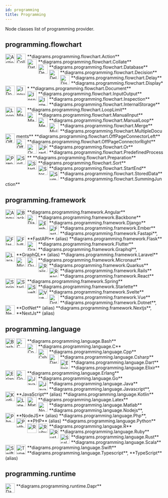 ```yaml
---
id: programming
title: Programming
---
```


Node classes list of programming provider.

## programming.flowchart


<img width="30" src="/img/resources/programming/flowchart/action.png" alt="Action" style="float: left; padding-right: 5px;" >
**diagrams.programming.flowchart.Action**

<img width="30" src="/img/resources/programming/flowchart/collate.png" alt="Collate" style="float: left; padding-right: 5px;" >
**diagrams.programming.flowchart.Collate**

<img width="30" src="/img/resources/programming/flowchart/database.png" alt="Database" style="float: left; padding-right: 5px;" >
**diagrams.programming.flowchart.Database**

<img width="30" src="/img/resources/programming/flowchart/decision.png" alt="Decision" style="float: left; padding-right: 5px;" >
**diagrams.programming.flowchart.Decision**

<img width="30" src="/img/resources/programming/flowchart/delay.png" alt="Delay" style="float: left; padding-right: 5px;" >
**diagrams.programming.flowchart.Delay**

<img width="30" src="/img/resources/programming/flowchart/display.png" alt="Display" style="float: left; padding-right: 5px;" >
**diagrams.programming.flowchart.Display**

<img width="30" src="/img/resources/programming/flowchart/document.png" alt="Document" style="float: left; padding-right: 5px;" >
**diagrams.programming.flowchart.Document**

<img width="30" src="/img/resources/programming/flowchart/input-output.png" alt="InputOutput" style="float: left; padding-right: 5px;" >
**diagrams.programming.flowchart.InputOutput**

<img width="30" src="/img/resources/programming/flowchart/inspection.png" alt="Inspection" style="float: left; padding-right: 5px;" >
**diagrams.programming.flowchart.Inspection**

<img width="30" src="/img/resources/programming/flowchart/internal-storage.png" alt="InternalStorage" style="float: left; padding-right: 5px;" >
**diagrams.programming.flowchart.InternalStorage**

<img width="30" src="/img/resources/programming/flowchart/loop-limit.png" alt="LoopLimit" style="float: left; padding-right: 5px;" >
**diagrams.programming.flowchart.LoopLimit**

<img width="30" src="/img/resources/programming/flowchart/manual-input.png" alt="ManualInput" style="float: left; padding-right: 5px;" >
**diagrams.programming.flowchart.ManualInput**

<img width="30" src="/img/resources/programming/flowchart/manual-loop.png" alt="ManualLoop" style="float: left; padding-right: 5px;" >
**diagrams.programming.flowchart.ManualLoop**

<img width="30" src="/img/resources/programming/flowchart/merge.png" alt="Merge" style="float: left; padding-right: 5px;" >
**diagrams.programming.flowchart.Merge**

<img width="30" src="/img/resources/programming/flowchart/multiple-documents.png" alt="MultipleDocuments" style="float: left; padding-right: 5px;" >
**diagrams.programming.flowchart.MultipleDocuments**

<img width="30" src="/img/resources/programming/flowchart/off-page-connector-left.png" alt="OffPageConnectorLeft" style="float: left; padding-right: 5px;" >
**diagrams.programming.flowchart.OffPageConnectorLeft**

<img width="30" src="/img/resources/programming/flowchart/off-page-connector-right.png" alt="OffPageConnectorRight" style="float: left; padding-right: 5px;" >
**diagrams.programming.flowchart.OffPageConnectorRight**

<img width="30" src="/img/resources/programming/flowchart/or.png" alt="Or" style="float: left; padding-right: 5px;" >
**diagrams.programming.flowchart.Or**

<img width="30" src="/img/resources/programming/flowchart/predefined-process.png" alt="PredefinedProcess" style="float: left; padding-right: 5px;" >
**diagrams.programming.flowchart.PredefinedProcess**

<img width="30" src="/img/resources/programming/flowchart/preparation.png" alt="Preparation" style="float: left; padding-right: 5px;" >
**diagrams.programming.flowchart.Preparation**

<img width="30" src="/img/resources/programming/flowchart/sort.png" alt="Sort" style="float: left; padding-right: 5px;" >
**diagrams.programming.flowchart.Sort**

<img width="30" src="/img/resources/programming/flowchart/start-end.png" alt="StartEnd" style="float: left; padding-right: 5px;" >
**diagrams.programming.flowchart.StartEnd**

<img width="30" src="/img/resources/programming/flowchart/stored-data.png" alt="StoredData" style="float: left; padding-right: 5px;" >
**diagrams.programming.flowchart.StoredData**

<img width="30" src="/img/resources/programming/flowchart/summing-junction.png" alt="SummingJunction" style="float: left; padding-right: 5px;" >
**diagrams.programming.flowchart.SummingJunction**

## programming.framework


<img width="30" src="/img/resources/programming/framework/angular.png" alt="Angular" style="float: left; padding-right: 5px;" >
**diagrams.programming.framework.Angular**

<img width="30" src="/img/resources/programming/framework/backbone.png" alt="Backbone" style="float: left; padding-right: 5px;" >
**diagrams.programming.framework.Backbone**

<img width="30" src="/img/resources/programming/framework/django.png" alt="Django" style="float: left; padding-right: 5px;" >
**diagrams.programming.framework.Django**

<img width="30" src="/img/resources/programming/framework/ember.png" alt="Ember" style="float: left; padding-right: 5px;" >
**diagrams.programming.framework.Ember**

<img width="30" src="/img/resources/programming/framework/fastapi.png" alt="Fastapi" style="float: left; padding-right: 5px;" >
**diagrams.programming.framework.Fastapi**, **FastAPI** (alias)

<img width="30" src="/img/resources/programming/framework/flask.png" alt="Flask" style="float: left; padding-right: 5px;" >
**diagrams.programming.framework.Flask**

<img width="30" src="/img/resources/programming/framework/flutter.png" alt="Flutter" style="float: left; padding-right: 5px;" >
**diagrams.programming.framework.Flutter**

<img width="30" src="/img/resources/programming/framework/graphql.png" alt="Graphql" style="float: left; padding-right: 5px;" >
**diagrams.programming.framework.Graphql**, **GraphQL** (alias)

<img width="30" src="/img/resources/programming/framework/laravel.png" alt="Laravel" style="float: left; padding-right: 5px;" >
**diagrams.programming.framework.Laravel**

<img width="30" src="/img/resources/programming/framework/micronaut.png" alt="Micronaut" style="float: left; padding-right: 5px;" >
**diagrams.programming.framework.Micronaut**

<img width="30" src="/img/resources/programming/framework/quarkus.png" alt="Quarkus" style="float: left; padding-right: 5px;" >
**diagrams.programming.framework.Quarkus**

<img width="30" src="/img/resources/programming/framework/rails.png" alt="Rails" style="float: left; padding-right: 5px;" >
**diagrams.programming.framework.Rails**

<img width="30" src="/img/resources/programming/framework/react.png" alt="React" style="float: left; padding-right: 5px;" >
**diagrams.programming.framework.React**

<img width="30" src="/img/resources/programming/framework/spring.png" alt="Spring" style="float: left; padding-right: 5px;" >
**diagrams.programming.framework.Spring**

<img width="30" src="/img/resources/programming/framework/starlette.png" alt="Starlette" style="float: left; padding-right: 5px;" >
**diagrams.programming.framework.Starlette**

<img width="30" src="/img/resources/programming/framework/svelte.png" alt="Svelte" style="float: left; padding-right: 5px;" >
**diagrams.programming.framework.Svelte**

<img width="30" src="/img/resources/programming/framework/vue.png" alt="Vue" style="float: left; padding-right: 5px;" >
**diagrams.programming.framework.Vue**

<img width="30" src="/img/resources/programming/framework/dotnet.png" alt="Dotnet" style="float: left; padding-right: 5px;" >
 **diagrams.programming.framework.Dotnet**, **DotNet** (alias)

<img width="30" src="/img/resources/programming/framework/nextjs.png" alt="Nextjs" style="float: left; padding-right: 5px;" >
 **diagrams.programming.framework.Nextjs**, **NextJs** (alias)

## programming.language


<img width="30" src="/img/resources/programming/language/bash.png" alt="Bash" style="float: left; padding-right: 5px;" >
**diagrams.programming.language.Bash**

<img width="30" src="/img/resources/programming/language/c.png" alt="C" style="float: left; padding-right: 5px;" >
**diagrams.programming.language.C**

<img width="30" src="/img/resources/programming/language/cpp.png" alt="Cpp" style="float: left; padding-right: 5px;" >
**diagrams.programming.language.Cpp**

<img width="30" src="/img/resources/programming/language/csharp.png" alt="Csharp" style="float: left; padding-right: 5px;" >
**diagrams.programming.language.Csharp**

<img width="30" src="/img/resources/programming/language/dart.png" alt="Dart" style="float: left; padding-right: 5px;" >
**diagrams.programming.language.Dart**

<img width="30" src="/img/resources/programming/language/elixir.png" alt="Elixir" style="float: left; padding-right: 5px;" >
**diagrams.programming.language.Elixir**

<img width="30" src="/img/resources/programming/language/erlang.png" alt="Erlang" style="float: left; padding-right: 5px;" >
**diagrams.programming.language.Erlang**

<img width="30" src="/img/resources/programming/language/go.png" alt="Go" style="float: left; padding-right: 5px;" >
**diagrams.programming.language.Go**

<img width="30" src="/img/resources/programming/language/java.png" alt="Java" style="float: left; padding-right: 5px;" >
**diagrams.programming.language.Java**

<img width="30" src="/img/resources/programming/language/javascript.png" alt="Javascript" style="float: left; padding-right: 5px;" >
**diagrams.programming.language.Javascript**, **JavaScript** (alias)

<img width="30" src="/img/resources/programming/language/kotlin.png" alt="Kotlin" style="float: left; padding-right: 5px;" >
**diagrams.programming.language.Kotlin**

<img width="30" src="/img/resources/programming/language/latex.png" alt="Latex" style="float: left; padding-right: 5px;" >
**diagrams.programming.language.Latex**

<img width="30" src="/img/resources/programming/language/matlab.png" alt="Matlab" style="float: left; padding-right: 5px;" >
**diagrams.programming.language.Matlab**

<img width="30" src="/img/resources/programming/language/nodejs.png" alt="Nodejs" style="float: left; padding-right: 5px;" >
**diagrams.programming.language.Nodejs**, **NodeJS** (alias)

<img width="30" src="/img/resources/programming/language/php.png" alt="Php" style="float: left; padding-right: 5px;" >
**diagrams.programming.language.Php**, **PHP** (alias)

<img width="30" src="/img/resources/programming/language/python.png" alt="Python" style="float: left; padding-right: 5px;" >
**diagrams.programming.language.Python**

<img width="30" src="/img/resources/programming/language/r.png" alt="R" style="float: left; padding-right: 5px;" >
**diagrams.programming.language.R**

<img width="30" src="/img/resources/programming/language/ruby.png" alt="Ruby" style="float: left; padding-right: 5px;" >
**diagrams.programming.language.Ruby**

<img width="30" src="/img/resources/programming/language/rust.png" alt="Rust" style="float: left; padding-right: 5px;" >
**diagrams.programming.language.Rust**

<img width="30" src="/img/resources/programming/language/scala.png" alt="Scala" style="float: left; padding-right: 5px;" >
**diagrams.programming.language.Scala**

<img width="30" src="/img/resources/programming/language/swift.png" alt="Swift" style="float: left; padding-right: 5px;" >
**diagrams.programming.language.Swift**

<img width="30" src="/img/resources/programming/language/typescript.png" alt="Typescript" style="float: left; padding-right: 5px;" >
**diagrams.programming.language.Typescript**, **TypeScript** (alias)

## programming.runtime


<img width="30" src="/img/resources/programming/runtime/dapr.png" alt="Dapr" style="float: left; padding-right: 5px;" >
**diagrams.programming.runtime.Dapr**
